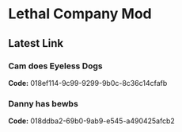 # Lethal Company Mod
## Latest Link
### Cam does Eyeless Dogs
**Code:** 018ef114-9c99-9299-9b0c-8c36c14cfafb
### Danny has bewbs
**Code:** 018ddba2-69b0-9ab9-e545-a490425afcb2
